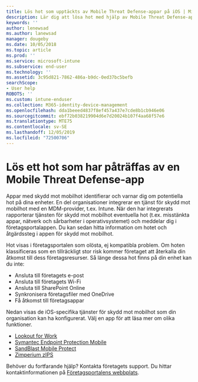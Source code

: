 ```yaml
---
title: Lös hot som upptäckts av Mobile Threat Defense-appar på iOS | Microsoft Docs
description: Lär dig att lösa hot med hjälp av Mobile Threat Defense-appar för iOS.
keywords: ''
author: lenewsad
ms.author: lanewsad
manager: dougeby
ms.date: 10/05/2018
ms.topic: article
ms.prod: ''
ms.service: microsoft-intune
ms.subservice: end-user
ms.technology: ''
ms.assetid: 3c95d821-7862-486a-b9dc-0ed37bc5befb
searchScope:
- User help
ROBOTS: ''
ms.custom: intune-enduser
ms.collection: M365-identity-device-management
ms.openlocfilehash: dda1beeed4837f8ef457a437e7cde8b1cb946e06
ms.sourcegitcommit: ebf72b038219904d6e7d20024b107f4aa68f57e6
ms.translationtype: MTE75
ms.contentlocale: sv-SE
ms.lasthandoff: 12/05/2019
ms.locfileid: "72500706"
---
```

# <a name="resolve-a-threat-found-by-a-mobile-threat-defense-app"></a>Lös ett hot som har påträffas av en Mobile Threat Defense-app

Appar med skydd mot mobilhot identifierar och varnar dig om potentiella hot på dina enheter. En del organisationer integrerar en tjänst för skydd mot mobilhot med en MDM-provider, t.ex. Intune. När den har integrerats rapporterar tjänsten för skydd mot mobilhot eventuella hot (t.ex. misstänkta appar, nätverk och sårbarheter i operativsystemet) och meddelar dig i företagsportalappen. Du kan sedan hitta information om hotet och åtgärdssteg i appen för skydd mot mobilhot.  

Hot visas i företagsportalen som olösta, ej kompatibla problem. Om hoten klassificeras som en tillräckligt stor risk kommer företaget att återkalla din åtkomst till dess företagsresurser. Så länge dessa hot finns på din enhet kan du inte:  

* Ansluta till företagets e-post
* Ansluta till företagets Wi-Fi
* Ansluta till SharePoint Online
* Synkronisera företagsfiler med OneDrive
* Få åtkomst till företagsappar

Nedan visas de iOS-specifika tjänster för skydd mot mobilhot som din organisation kan ha konfigurerat. Välj en app för att läsa mer om olika funktioner. 


* [Lookout for Work](you-need-to-resolve-a-threat-found-by-lookout-for-work-ios.md)
* [Symantec Endpoint Protection Mobile](you-need-to-resolve-a-threat-found-by-skycure-ios.md)
* [SandBlast Mobile Protect](you-need-to-resolve-a-threat-found-by-checkpoint-ios.md)
* [Zimperium zIPS](you-need-to-resolve-a-threat-found-by-zips-ios.md)

Behöver du fortfarande hjälp? Kontakta företagets support. Du hittar kontaktinformationen på [Företagsportalens webbplats](https://go.microsoft.com/fwlink/?linkid=2010980).  

